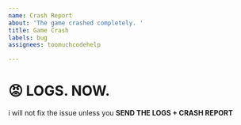 ```yaml
---
name: Crash Report
about: 'The game crashed completely. '
title: Game Crash
labels: bug
assignees: toomuchcodehelp

---
```


# 😡 LOGS. NOW.
i will not fix the issue unless you **SEND THE LOGS + CRASH REPORT**
